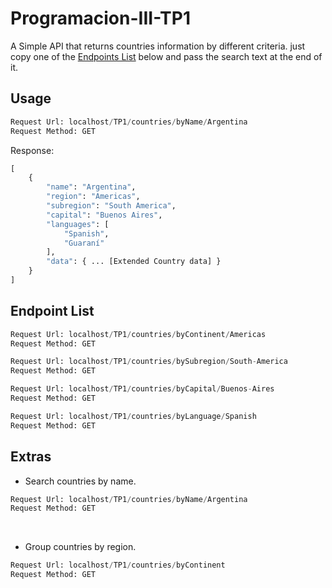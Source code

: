 # Programacion-III-TP1
A Simple API that returns countries information by different criteria.
just copy one of the [Endpoints List](#endpoint-list) below and pass the search text at the end of it.
## Usage

```python
Request Url: localhost/TP1/countries/byName/Argentina
Request Method: GET
```
Response:

```python
[
    {
        "name": "Argentina",
        "region": "Americas",
        "subregion": "South America",
        "capital": "Buenos Aires",
        "languages": [
            "Spanish",
            "Guaraní"
        ],
        "data": { ... [Extended Country data] }
    }
]
```

## Endpoint List

```python
Request Url: localhost/TP1/countries/byContinent/Americas
Request Method: GET
```
```python
Request Url: localhost/TP1/countries/bySubregion/South-America
Request Method: GET
```
```python
Request Url: localhost/TP1/countries/byCapital/Buenos-Aires
Request Method: GET
```
```python
Request Url: localhost/TP1/countries/byLanguage/Spanish
Request Method: GET
```

## Extras
* Search countries by name.
```python
Request Url: localhost/TP1/countries/byName/Argentina
Request Method: GET
```
<br>

* Group countries by region.
```python
Request Url: localhost/TP1/countries/byContinent
Request Method: GET
```
